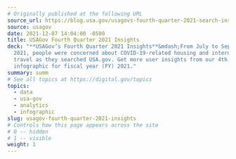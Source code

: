 ```yaml
---
# Originally published at the following URL
source_url: https://blog.usa.gov/usagovs-fourth-quarter-2021-search-insights
source: usagov
date: 2021-12-07 14:04:00 -0500
title: USAGov Fourth Quarter 2021 Insights
deck: "**USAGov’s Fourth Quarter 2021 Insights**&mdash;From July to September
  2021, people were concerned about COVID-19-related housing and international
  travel as they searched USA.gov. Get more user insights from our 4th quarter
  infographic for fiscal year (FY) 2021."
summary: summ
# See all topics at https://digital.gov/topics
topics:
  - data
  - usa-gov
  - analytics
  - infographic
slug: usagov-fourth-quarter-2021-insights
# Controls how this page appears across the site
# 0 -- hidden
# 1 -- visible
weight: 1
---
```

